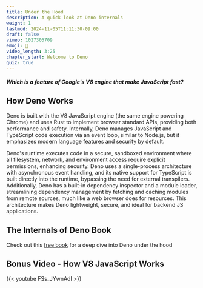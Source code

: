 ```yaml
---
title: Under the Hood
description: A quick look at Deno internals
weight: 1
lastmod: 2024-11-05T11:11:30-09:00
draft: false
vimeo: 1027305709
emoji: 🦕
video_length: 3:25
chapter_start: Welcome to Deno
quiz: true
---
```


<quiz-modal options="crankshaft:combustion chamber:flywheel:just-in-time compiler" answer="just-in-time compiler" prize="0">
  <h5>Which is a feature of Google's V8 engine that make JavaScript fast?</h5>
</quiz-modal>


## How Deno Works

Deno is built with the V8 JavaScript engine (the same engine powering Chrome) and uses Rust to implement browser standard APIs, providing both performance and safety. Internally, Deno manages JavaScript and TypeScript code execution via an event loop, similar to Node.js, but it emphasizes modern language features and security by default. 

Deno's runtime executes code in a secure, sandboxed environment where all filesystem, network, and environment access require explicit permissions, enhancing security. Deno uses a single-process architecture with asynchronous event handling, and its native support for TypeScript is built directly into the runtime, bypassing the need for external transpilers. Additionally, Deno has a built-in dependency inspector and a module loader, streamlining dependency management by fetching and caching modules from remote sources, much like a web browser does for resources. This architecture makes Deno lightweight, secure, and ideal for backend JS applications.


## The Internals of Deno Book

Check out this [free book](https://choubey.gitbook.io/internals-of-deno) for a deep dive into Deno under the hood

## Bonus Video - How V8 JavaScript Works



<div class="vid-center">
{{< youtube FSs_JYwnAdI >}}
</div>